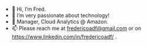 - 👋 Hi, I’m Fred.
- 👀 I’m very passionate about technology!
- 🌱 Manager, Cloud Analytics @ Amazon.
- 📫 Please reach me at fredericoadf@gmail.com or on https://www.linkedin.com/in/fredericoadf/ .

<!---
fredericofigueiredo/fredericofigueiredo is a ✨ special ✨ repository because its `README.md` (this file) appears on your GitHub profile.
You can click the Preview link to take a look at your changes.
--->
